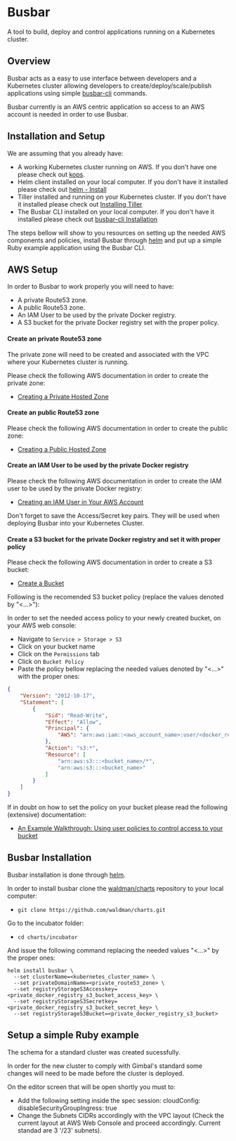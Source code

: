 # Busbar

A tool to build, deploy and control applications running on a Kubernetes cluster.


## Overview

Busbar acts as a easy to use interface between developers and a Kubernetes cluster allowing developers to create/deploy/scale/publish applications using simple [busbar-cli](https://github.com/busbar-io/busbar-cli) commands.

Busbar currently is an AWS centric application so access to an AWS account is needed in order to use Busbar.


## Installation and Setup

We are assuming that you already have:
- A working Kubernetes cluster running on AWS. If you don't have one please check out [kops](https://github.com/kubernetes/kops).
- Helm client installed on your local computer. If you don't have it installed please check out [helm - Install](https://github.com/kubernetes/helm#install)
- Tiller installed and running on your Kubernetes cluster. If you don't have it installed please check out [Installing Tiller](https://docs.helm.sh/using_helm/#installing-tiller)
- The Busbar CLI installed on your local computer. If you don't have it installed please check out [busbar-cli Installation](https://github.com/busbar-io/busbar-cli#installation-recomended)

The steps bellow will show to you resources on setting up the needed AWS components and policies, install Busbar through [helm](https://github.com/kubernetes/helm) and put up a simple Ruby example application using the Busbar CLI.


## AWS Setup

In order to Busbar to work properly you will need to have:
- A private Route53 zone.
- A public Route53 zone.
- An IAM User to be used by the private Docker registry.
- A S3 bucket for the private Docker registry set with the proper policy.


#### Create an private Route53 zone

The private zone will need to be created and associated with the VPC where your Kubernetes cluster is running.

Please check the following AWS documentation in order to create the private zone:
- [Creating a Private Hosted Zone](http://docs.aws.amazon.com/Route53/latest/DeveloperGuide/hosted-zone-private-creating.html)


#### Create an public Route53 zone

Please check the following AWS documentation in order to create the public zone:
- [Creating a Public Hosted Zone](http://docs.aws.amazon.com/Route53/latest/DeveloperGuide/CreatingHostedZone.html)


#### Create an IAM User to be used by the private Docker registry

Please check the following AWS documentation in order to create the IAM user to be used by the private Docker registry:
- [Creating an IAM User in Your AWS Account](http://docs.aws.amazon.com/IAM/latest/UserGuide/id_users_create.html)

Don't forget to save the Access/Secret key pairs. They will be used when deploying Busbar into your Kubernetes Cluster.


#### Create a S3 bucket for the private Docker registry and set it with proper policy

Please check the following AWS documentation in order to create a S3 bucket:
- [Create a Bucket](http://docs.aws.amazon.com/AmazonS3/latest/gsg/CreatingABucket.html)

Following is the recomended S3 bucket policy (replace the values denoted by "<...>"):

In order to set the needed access policy to your newly created bucket, on your AWS web console:
- Navigate to `Service > Storage > S3`
- Click on your bucket name
- Click on the `Permissions` tab
- Click on `Bucket Policy`
- Paste the policy bellow replacing the needed values denoted by "<...>" with the proper ones:

```json
{
    "Version": "2012-10-17",
    "Statement": [
        {
            "Sid": "Read-Write",
            "Effect": "Allow",
            "Principal": {
                "AWS": "arn:aws:iam::<aws_account_name>:user/<docker_registry_user_name>"
            },
            "Action": "s3:*",
            "Resource": [
                "arn:aws:s3:::<bucket_name>/*",
                "arn:aws:s3:::<bucket_name>"
            ]
        }
    ]
}
```

If in doubt on how to set the policy on your bucket please read the following (extensive) documentation:
- [An Example Walkthrough: Using user policies to control access to your bucket](http://docs.aws.amazon.com/AmazonS3/latest/dev/walkthrough1.html)


## Busbar Installation

Busbar installation is done through [helm](https://github.com/kubernetes/helm).

In order to install busbar clone the [waldman/charts](https://github.com/waldman/charts) repository to your local computer:
- `git clone https://github.com/waldman/charts.git`

Go to the incubator folder:
- `cd charts/incubator`

And issue the following command replacing the needed values "<...>" by the proper ones:
```shell
helm install busbar \
  --set clusterName=<kubernetes_cluster_name> \
  --set privateDomainName=<private_route53_zone> \
  --set registryStorageS3Accesskey=<private_docker_registry_s3_bucket_access_key> \
  --set registryStorageS3Secretkey=<private_docker_registry_s3_bucket_secret_key> \
  --set registryStorageS3Bucket=<private_docker_registry_s3_bucket>
```


## Setup a simple Ruby example







The schema for a standard cluster was created sucessfully.

In order for the new cluster to comply with Gimbal's standard
some changes will need to be made before the cluster is deployed.

On the editor screen that will be open shortly you must to:
- Add the following setting inside the spec session:
  cloudConfig:
    disableSecurityGroupIngress: true
- Change the Subnets CIDRs accordingly with the VPC layout (Check the
  current layout at AWS Web Console and proceed accordingly. Current
  standad are 3 '/23' subnets).

